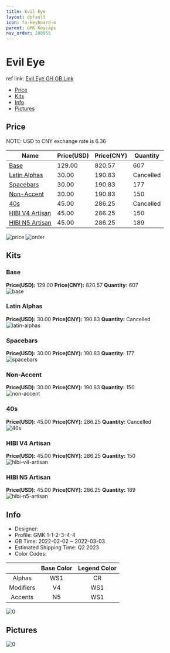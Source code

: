 ```yaml
---
title: Evil Eye 
layout: default
icon: fa-keyboard-o
parent: GMK Keycaps
nav_order: 280955
---
```


# Evil Eye 

ref link: [Evil Eye GH GB Link](https://geekhack.org/index.php?topic=116164.0)

* [Price](#price)
* [Kits](#kits)
* [Info](#info)
* [Pictures](#pictures)

## Price

NOTE: USD to CNY exchange rate is 6.36

| Name          | Price(USD)   |  Price(CNY) | Quantity |
| ------------- | ------------ |  ---------- | -------- |
|[Base](#base)|129.00|820.57|607|
|[Latin Alphas](#latin-alphas)|30.00|190.83|Cancelled|
|[Spacebars](#spacebars)|30.00|190.83|177|
|[Non-Accent](#non-accent)|30.00|190.83|150|
|[40s](#40s)|45.00|286.25|Cancelled|
|[HIBI V4 Artisan](#hibi-v4-artisan)|45.00|286.25|150|
|[HIBI N5 Artisan](#hibi-n5-artisan)|45.00|286.25|189|

<img src="{{ 'assets/images/gmk-keycaps/Evil-Eye/price.png' | relative_url }}" alt="price" class="image featured">
<img src="{{ 'assets/images/gmk-keycaps/Evil-Eye/order.png' | relative_url }}" alt="order" class="image featured">

## Kits
### Base  
**Price(USD):** 129.00	**Price(CNY):** 820.57	**Quantity:** 607  
<img src="{{ 'assets/images/gmk-keycaps/Evil-Eye/kits_pics/base.png' | relative_url }}" alt="base" class="image featured">

### Latin Alphas  
**Price(USD):** 30.00	**Price(CNY):** 190.83	**Quantity:** Cancelled  
<img src="{{ 'assets/images/gmk-keycaps/Evil-Eye/kits_pics/latin-alphas.png' | relative_url }}" alt="latin-alphas" class="image featured">

### Spacebars  
**Price(USD):** 30.00	**Price(CNY):** 190.83	**Quantity:** 177  
<img src="{{ 'assets/images/gmk-keycaps/Evil-Eye/kits_pics/spacebars.png' | relative_url }}" alt="spacebars" class="image featured">

### Non-Accent  
**Price(USD):** 30.00	**Price(CNY):** 190.83	**Quantity:** 150  
<img src="{{ 'assets/images/gmk-keycaps/Evil-Eye/kits_pics/non-accent.png' | relative_url }}" alt="non-accent" class="image featured">

### 40s  
**Price(USD):** 45.00	**Price(CNY):** 286.25	**Quantity:** Cancelled  
<img src="{{ 'assets/images/gmk-keycaps/Evil-Eye/kits_pics/40s.png' | relative_url }}" alt="40s" class="image featured">

### HIBI V4 Artisan  
**Price(USD):** 45.00	**Price(CNY):** 286.25	**Quantity:** 150  
<img src="{{ 'assets/images/gmk-keycaps/Evil-Eye/kits_pics/hibi-v4-artisan.png' | relative_url }}" alt="hibi-v4-artisan" class="image featured">

### HIBI N5 Artisan  
**Price(USD):** 45.00	**Price(CNY):** 286.25	**Quantity:** 189  
<img src="{{ 'assets/images/gmk-keycaps/Evil-Eye/kits_pics/hibi-n5-artisan.png' | relative_url }}" alt="hibi-n5-artisan" class="image featured">

## Info
* Designer:   
* Profile: GMK 1-1-2-3-4-4  
* GB Time: 2022-02-02 ~ 2022-03-03  
* Estimated Shipping Time: Q2 2023  
* Color Codes:  

| |Base Color     | Legend Color
| :-------------: | :-------------: | :------------:
|Alphas|WS1|CR
|Modifiers|V4|WS1
|Accents|N5|WS1

<img src="{{ 'assets/images/gmk-keycaps/Evil-Eye/0.png' | relative_url }}" alt="0" class="image featured">

## Pictures  
<img src="{{ 'assets/images/gmk-keycaps/Evil-Eye/rendering_pics/0.jpg' | relative_url }}" alt="0" class="image featured">

